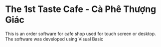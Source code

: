 # The 1st Taste Cafe - Cà Phê Thượng Giác 
This is an order software for cafe shop used for touch screen or desktop. The software was developed using Visual Basic
